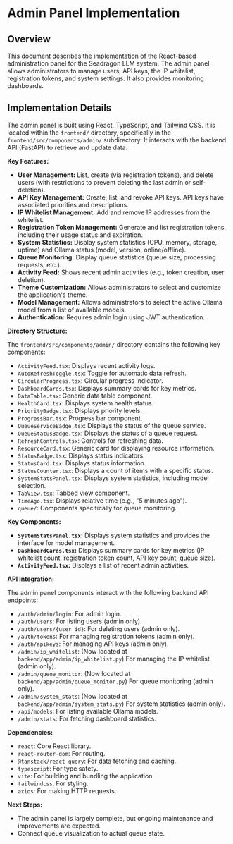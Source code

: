 # Admin Panel Implementation

## Overview

This document describes the implementation of the React-based administration panel for the Seadragon LLM system. The admin panel allows administrators to manage users, API keys, the IP whitelist, registration tokens, and system settings. It also provides monitoring dashboards.

## Implementation Details

The admin panel is built using React, TypeScript, and Tailwind CSS. It is located within the `frontend/` directory, specifically in the `frontend/src/components/admin/` subdirectory. It interacts with the backend API (FastAPI) to retrieve and update data.

**Key Features:**

-   **User Management:** List, create (via registration tokens), and delete users (with restrictions to prevent deleting the last admin or self-deletion).
-   **API Key Management:** Create, list, and revoke API keys. API keys have associated priorities and descriptions.
-   **IP Whitelist Management:** Add and remove IP addresses from the whitelist.
-   **Registration Token Management:** Generate and list registration tokens, including their usage status and expiration.
-   **System Statistics:** Display system statistics (CPU, memory, storage, uptime) and Ollama status (model, version, online/offline).
-   **Queue Monitoring:** Display queue statistics (queue size, processing requests, etc.).
-   **Activity Feed:** Shows recent admin activities (e.g., token creation, user deletion).
-   **Theme Customization:** Allows administrators to select and customize the application's theme.
-   **Model Management:** Allows administrators to select the active Ollama model from a list of available models.
- **Authentication:** Requires admin login using JWT authentication.

**Directory Structure:**

The `frontend/src/components/admin/` directory contains the following key components:

-   `ActivityFeed.tsx`: Displays recent activity logs.
-   `AutoRefreshToggle.tsx`: Toggle for automatic data refresh.
-   `CircularProgress.tsx`: Circular progress indicator.
-   `DashboardCards.tsx`: Displays summary cards for key metrics.
-   `DataTable.tsx`: Generic data table component.
-   `HealthCard.tsx`: Displays system health status.
-   `PriorityBadge.tsx`: Displays priority levels.
-   `ProgressBar.tsx`: Progress bar component.
-   `QueueServiceBadge.tsx`: Displays the status of the queue service.
-   `QueueStatusBadge.tsx`: Displays the status of a queue request.
-   `RefreshControls.tsx`: Controls for refreshing data.
-   `ResourceCard.tsx`: Generic card for displaying resource information.
-   `StatusBadge.tsx`: Displays status indicators.
-   `StatusCard.tsx`: Displays status information.
-   `StatusCounter.tsx`: Displays a count of items with a specific status.
-   `SystemStatsPanel.tsx`: Displays system statistics, including model selection.
-   `TabView.tsx`: Tabbed view component.
-   `TimeAgo.tsx`: Displays relative time (e.g., "5 minutes ago").
- `queue/`: Components specifically for queue monitoring.

**Key Components:**

-   **`SystemStatsPanel.tsx`:** Displays system statistics and provides the interface for model management.
-   **`DashboardCards.tsx`:** Displays summary cards for key metrics (IP whitelist count, registration token count, API key count, queue size).
-   **`ActivityFeed.tsx`:** Displays a list of recent admin activities.

**API Integration:**

The admin panel components interact with the following backend API endpoints:

-   `/auth/admin/login`: For admin login.
-   `/auth/users`: For listing users (admin only).
-   `/auth/users/{user_id}`: For deleting users (admin only).
-   `/auth/tokens`: For managing registration tokens (admin only).
-   `/auth/apikeys`: For managing API keys (admin only).
-   `/admin/ip_whitelist`: (Now located at `backend/app/admin/ip_whitelist.py`) For managing the IP whitelist (admin only).
-   `/admin/queue_monitor`: (Now located at `backend/app/admin/queue_monitor.py`) For queue monitoring (admin only).
-   `/admin/system_stats`: (Now located at `backend/app/admin/system_stats.py`) For system statistics (admin only).
- `/api/models`: For listing available Ollama models.
- `/admin/stats`: For fetching dashboard statistics.

**Dependencies:**

-   `react`: Core React library.
-   `react-router-dom`: For routing.
-   `@tanstack/react-query`: For data fetching and caching.
-   `typescript`: For type safety.
-   `vite`: For building and bundling the application.
-   `tailwindcss`: For styling.
-   `axios`: For making HTTP requests.

**Next Steps:**

-   The admin panel is largely complete, but ongoing maintenance and improvements are expected.
- Connect queue visualization to actual queue state.
